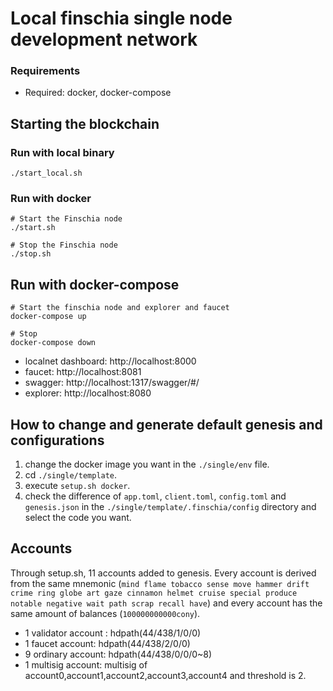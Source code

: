 # Local finschia single node development network

### Requirements

- Required: docker, docker-compose

## Starting the blockchain

### Run with local binary
```shell
./start_local.sh
```

### Run with docker
```shell
# Start the Finschia node
./start.sh

# Stop the Finschia node
./stop.sh
```

## Run with docker-compose
```shell
# Start the finschia node and explorer and faucet
docker-compose up

# Stop 
docker-compose down
```
* localnet dashboard: http://localhost:8000
* faucet: http://localhost:8081
* swagger: http://localhost:1317/swagger/#/
* explorer: http://localhost:8080

## How to change and generate default genesis and configurations

1. change the docker image you want in the `./single/env` file.
2. cd `./single/template`.
3. execute `setup.sh docker`.
4. check the difference of `app.toml`, `client.toml`, `config.toml` and
   `genesis.json` in the `./single/template/.finschia/config` directory
   and select the code you want.

## Accounts

Through setup.sh, 11 accounts added to genesis. Every account is derived from the same mnemonic (`mind flame tobacco sense move hammer drift crime ring globe art gaze cinnamon helmet cruise special produce notable negative wait path scrap recall have`) and every account has the same amount of balances (`100000000000cony`).

- 1 validator account : hdpath(44/438/1/0/0)
- 1 faucet account: hdpath(44/438/2/0/0)
- 9 ordinary account: hdpath(44/438/0/0/0~8)
- 1 multisig account: multisig of account0,account1,account2,account3,account4 and threshold is 2.
